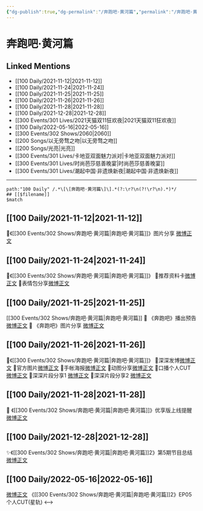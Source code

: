```yaml
---
{"dg-publish":true,"dg-permalink":"/奔跑吧·黄河篇","permalink":"/奔跑吧·黄河篇/","created":"2022-12-04T16:55:16.000+08:00","updated":"2023-01-04T13:48:27.972+08:00"}
---
```


# 奔跑吧·黄河篇

## Linked Mentions
- [[100 Daily/2021-11-12\|2021-11-12]]
- [[100 Daily/2021-11-24\|2021-11-24]]
- [[100 Daily/2021-11-25\|2021-11-25]]
- [[100 Daily/2021-11-26\|2021-11-26]]
- [[100 Daily/2021-11-28\|2021-11-28]]
- [[100 Daily/2021-12-28\|2021-12-28]]
- [[300 Events/301 Lives/2021天猫双11狂欢夜\|2021天猫双11狂欢夜]]
- [[100 Daily/2022-05-16\|2022-05-16]]
- [[300 Events/302 Shows/2060\|2060]]
- [[200 Songs/以无旁骛之吻\|以无旁骛之吻]]
- [[200 Songs/光亮\|光亮]]
- [[300 Events/301 Lives/卡地亚双面魅力派对\|卡地亚双面魅力派对]]
- [[300 Events/301 Lives/时尚芭莎慈善晚宴\|时尚芭莎慈善晚宴]]
- [[300 Events/301 Lives/潮起中国·非遗焕新夜\|潮起中国·非遗焕新夜]]


---

```expander
path:"100 Daily" /.*\[\[奔跑吧·黄河篇\]\].*(?:\r?\n(?!\r?\n).*)*/
## [[$filename]]
$match
```
## [[100 Daily/2021-11-12\|2021-11-12]]
🌟《[[300 Events/302 Shows/奔跑吧·黄河篇\|奔跑吧·黄河篇]]》图片分享 [微博正文](https://m.weibo.cn/6466290670/4702847424005319)
## [[100 Daily/2021-11-24\|2021-11-24]]
🌟《[[300 Events/302 Shows/奔跑吧·黄河篇\|奔跑吧·黄河篇]]》
💫推荐资料卡[微博正文](https://m.weibo.cn/6466290670/4707096685446760)
💫表情包分享[微博正文](https://m.weibo.cn/6466290670/4707036992636477)
## [[100 Daily/2021-11-25\|2021-11-25]]
[[300 Events/302 Shows/奔跑吧·黄河篇\|奔跑吧·黄河篇]]
💫 《奔跑吧》播出预告 [微博正文](https://m.weibo.cn/6466290670/4707409664936633)
💫 《奔跑吧》图片分享 [微博正文](https://m.weibo.cn/6466290670/4707441176743902)
## [[100 Daily/2021-11-26\|2021-11-26]]
🌟《[[300 Events/302 Shows/奔跑吧·黄河篇\|奔跑吧·黄河篇]]》
💫深深发博[微博正文](https://m.weibo.cn/6466290670/4707866898599245)
💫官方图片[微博正文](https://m.weibo.cn/6466290670/4707773886234724)
💫手帐海报[微博正文](https://m.weibo.cn/6466290670/4707814687639555)
💫动图分享[微博正文](https://m.weibo.cn/6466290670/4707887178580259)
💫口播个人CUT [微博正文](https://m.weibo.cn/6466290670/4707816050266699)
💫深深片段分享1 [微博正文](https://m.weibo.cn/6466290670/4707887962128843)
💫深深片段分享2 [微博正文](https://m.weibo.cn/6466290670/4707810607369176)
## [[100 Daily/2021-11-28\|2021-11-28]]
💫 《[[300 Events/302 Shows/奔跑吧·黄河篇\|奔跑吧·黄河篇]]》优享版上线提醒 [微博正文](https://weibo.com/detail/4708485013701426)
## [[100 Daily/2021-12-28\|2021-12-28]]
✨《[[300 Events/302 Shows/奔跑吧·黄河篇\|奔跑吧·黄河篇]]2》第5期节目总结[微博正文](https://m.weibo.cn/6466290670/4719491777567565)
## [[100 Daily/2022-05-16\|2022-05-16]]
[微博正文](https://m.weibo.cn/6466290670/4769753577557837) 《[[300 Events/302 Shows/奔跑吧·黄河篇\|奔跑吧·黄河篇]]2》EP05个人CUT(星轨)
<-->